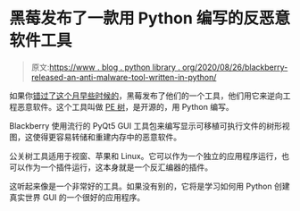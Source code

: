 # 黑莓发布了一款用 Python 编写的反恶意软件工具

> 原文:[https://www . blog . python library . org/2020/08/26/blackberry-released-an-anti-malware-tool-written-in-python/](https://www.blog.pythonlibrary.org/2020/08/26/blackberry-released-an-anti-malware-tool-written-in-python/)

如果你[错过了这个月早些时候的](https://www.techrepublic.com/article/blackberry-launches-free-tool-for-reverse-engineering-to-fight-cybersecurity-attacks/)，黑莓发布了他们的一个工具，他们用它来逆向工程恶意软件。这个工具叫做 [PE 树](https://github.com/blackberry/pe_tree)，是开源的，用 Python 编写。

Blackberry 使用流行的 PyQt5 GUI 工具包来编写显示可移植可执行文件的树形视图，这使得更容易转储和重建内存中的恶意软件。

公关树工具适用于视窗、苹果和 Linux。它可以作为一个独立的应用程序运行，也可以作为一个插件运行，这本身就是一个反汇编器的插件。

这听起来像是一个非常好的工具。如果没有别的，它将是学习如何用 Python 创建真实世界 GUI 的一个很好的应用程序。